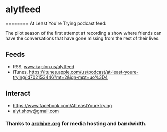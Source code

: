# alytfeed
========
At Least You're Trying podcast feed:

The pilot season of the first attempt at recording a show where friends can have the conversations that have gone missing from the rest of their lives.

## Feeds
- RSS, www.kaplon.us/alytfeed
- iTunes, https://itunes.apple.com/us/podcast/at-least-youre-trying/id702153446?mt=2&ign-mpt=uo%3D4

## Interact
- https://www.facebook.com/AtLeastYoureTrying
- alyt.show@gmail.com

### Thanks to [archive.org](www.archive.org) for media hosting and bandwidth.
